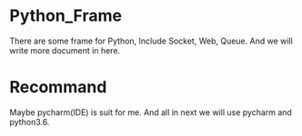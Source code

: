 # Python_Frame
There are some frame for Python, Include Socket, Web, Queue. And we will write more document in here.

# Recommand
Maybe pycharm(IDE) is suit for me. And all in next we will use pycharm and python3.6.
